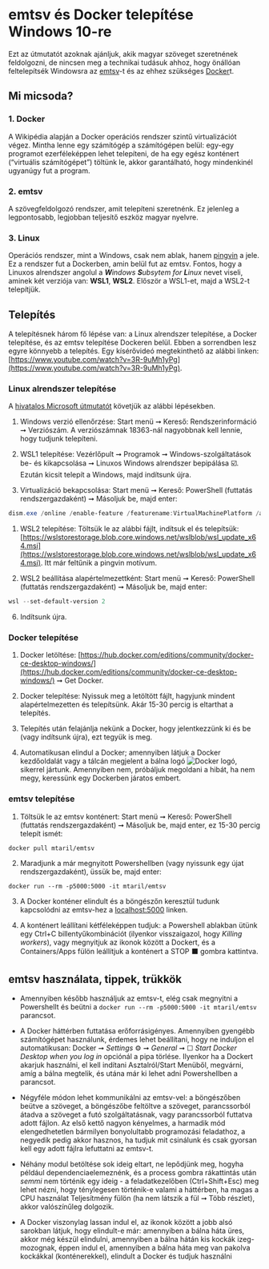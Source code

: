 # emtsv és Docker telepítése Windows 10-re

Ezt az útmutatót azoknak ajánljuk, akik magyar szöveget szeretnének feldolgozni, de nincsen meg a technikai tudásuk ahhoz, hogy önállóan feltelepítsék Windowsra az [emtsv](https://github.com/dlt-rilmta/emtsv)-t és az ehhez szükséges [Docker](https://hu.wikipedia.org/wiki/Docker_(szoftver))t.

## Mi micsoda?

### 1. Docker

A Wikipédia alapján a Docker operációs rendszer szintű virtualizációt végez. Mintha lenne egy számítógép a számítógépen belül: egy-egy programot ezerféleképpen lehet telepíteni, de ha egy egész konténert (“virtuális számítógépet”) töltünk le, akkor garantálható, hogy mindenkinél ugyanúgy fut a program. 

### 2. emtsv

A szövegfeldolgozó rendszer, amit telepíteni szeretnénk. Ez jelenleg a legpontosabb, legjobban teljesítő eszköz magyar nyelvre.

### 3. Linux

Operációs rendszer, mint a Windows, csak nem ablak, hanem [pingvin](https://en.wikipedia.org/wiki/Linux) a jele. Ez a rendszer fut a Dockerben, amin belül fut az emtsv. Fontos, hogy a Linuxos alrendszer angolul a ***W**indows **S**ubsytem for **L**inux* nevet viseli, aminek két verziója van: **WSL1**, **WSL2**. Először a WSL1-et, majd a WSL2-t telepítjük.

## Telepítés

A telepítésnek három fő lépése van: a Linux alrendszer telepítése, a Docker telepítése, és az emtsv telepítése Dockeren belül. Ebben a sorrendben lesz egyre könnyebb a telepítés. Egy kísérővideó megtekinthető az alábbi linken: [https://www.youtube.com/watch?v=3R-9uMh1yPg](https://www.youtube.com/watch?v=3R-9uMh1yPg).

### Linux alrendszer telepítése

A [hivatalos Microsoft útmutatót](https://docs.microsoft.com/en-us/windows/wsl/install-win10) követjük az alábbi lépésekben.

1. Windows verzió ellenőrzése: Start menü ➞ Kereső: Rendszerinformáció ➞ Verziószám. A verziószámnak 18363-nál nagyobbnak kell lennie, hogy tudjunk telepíteni.

2. WSL1 telepítése: Vezérlőpult ➞ Programok ➞ Windows-szolgáltatások be- és kikapcsolása ➞ Linuxos Windows alrendszer bepipálása ☑️. Ezután kicsit telepít a Windows, majd indítsunk újra.

3. Virtualizáció bekapcsolása: Start menü ➞ Kereső: PowerShell (futtatás rendszergazdaként) ➞ Másoljuk be, majd enter: 

```powershell
dism.exe /online /enable-feature /featurename:VirtualMachinePlatform /all /norestart
```

1. WSL2 telepítése: Töltsük le az alábbi fájlt, indítsuk el és telepítsük: [https://wslstorestorage.blob.core.windows.net/wslblob/wsl_update_x64.msi](https://wslstorestorage.blob.core.windows.net/wslblob/wsl_update_x64.msi). Itt már feltűnik a pingvin motívum.

2. WSL2 beállítása alapértelmezettként: Start menü ➞ Kereső: PowerShell (futtatás rendszergazdaként) ➞ Másoljuk be, majd enter: 

```powershell
wsl --set-default-version 2
```

6. Indítsunk újra.

### Docker telepítése

1. Docker letöltése: [https://hub.docker.com/editions/community/docker-ce-desktop-windows/](https://hub.docker.com/editions/community/docker-ce-desktop-windows/) ➞ Get Docker.

2. Docker telepítése: Nyissuk meg a letöltött fájlt, hagyjunk mindent alapértelmezetten és telepítsünk. Akár 15-30 percig is eltarthat a telepítés.

3. Telepítés után felajánlja nekünk a Docker, hogy jelentkezzünk ki és be (vagy indítsunk újra), ezt tegyük is meg.

4. Automatikusan elindul a Docker; amennyiben látjuk a Docker kezdőoldalát vagy a tálcán megjelent a bálna logó ![Docker logó](whale_small.png), sikerrel jártunk. Amennyiben nem, próbáljuk megoldani a hibát, ha nem megy, keressünk egy Dockerben járatos embert.

### emtsv telepítése

1. Töltsük le az emtsv konténert: Start menü ➞ Kereső: PowerShell (futtatás rendszergazdaként) ➞ Másoljuk be, majd enter, ez 15-30 percig telepít ismét:

```docker
docker pull mtaril/emtsv
```

2. Maradjunk a már megnyitott Powershellben (vagy nyissunk egy újat rendszergazdaként), üssük be, majd enter: 

```docker
docker run --rm -p5000:5000 -it mtaril/emtsv
```

3. A Docker konténer elindult és a böngészőn keresztül tudunk kapcsolódni az emtsv-hez a [localhost:5000](localhost:5000) linken.

4. A konténert leállítani kétféleképpen tudjuk: a Powershell ablakban ütünk egy Ctrl+C billentyűkombinációt (ilyenkor visszaigazol, hogy *Killing workers*), vagy megnyitjuk az ikonok között a Dockert, és a Containers/Apps fülön leállítjuk a konténert a STOP ⬛ gombra kattintva.

## emtsv használata, tippek, trükkök

- Amennyiben később használjuk az emtsv-t, elég csak megnyitni a Powershellt és beütni a `docker run --rm -p5000:5000 -it mtaril/emtsv` parancsot. 

- A Docker háttérben futtatása erőforrásigényes. Amennyiben gyengébb számítógépet használunk, érdemes lehet beállítani, hogy ne induljon el automatikusan: Docker ➞ *Settings* ⚙️ ➞ *General* ➞ ☐ *Start Docker Desktop when you log in* opciónál a pipa törlése. Ilyenkor ha a Dockert akarjuk használni, el kell indítani Asztalról/Start Menüből, megvárni, amíg a bálna megtelik, és utána már ki lehet adni Powershellben a parancsot.

- Négyféle módon lehet kommunikálni az emtsv-vel: a böngészőben beütve a szöveget, a böngészőbe feltöltve a szöveget, parancssorból átadva a szöveget a futó szolgáltatásnak, vagy parancssorból futtatva adott fájlon. Az első kettő nagyon kényelmes, a harmadik mód elengedhetetlen bármilyen bonyolultabb programozási feladathoz, a negyedik pedig akkor hasznos, ha tudjuk mit csinálunk és csak gyorsan kell egy adott fájlra lefuttatni az emtsv-t.

- Néhány modul betöltése sok ideig eltart, ne lepődjünk meg, hogyha például dependenciaelemeznénk, és a process gombra rákattintás után *semmi* nem történik egy ideig - a feladatkezelőben (Ctrl+Shift+Esc) meg lehet nézni, hogy ténylegesen történik-e valami a háttérben, ha magas a CPU használat Teljesítmény fülön (ha nem látszik a fül ➞ Több részlet), akkor valószínűleg dolgozik.

- A Docker viszonylag lassan indul el, az ikonok között a jobb alsó sarokban látjuk, hogy elindult-e már: amennyiben a bálna háta üres, akkor még készül elindulni, amennyiben a bálna hátán kis kockák izeg-mozognak, éppen indul el, amennyiben a bálna háta meg van pakolva kockákkal (konténerekkel), elindult a Docker és tudjuk használni